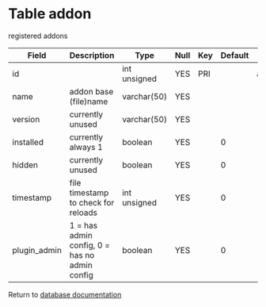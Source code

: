 Table addon
===========
registered addons

| Field | Description | Type | Null | Key | Default | Extra |
| ----- | ----------- | ---- | ---- | --- | ------- | ----- |
| id |  | int unsigned | YES | PRI |  | auto_increment |    
| name | addon base (file)name | varchar(50) | YES |  |  |  |    
| version | currently unused | varchar(50) | YES |  |  |  |    
| installed | currently always 1 | boolean | YES |  | 0 |  |    
| hidden | currently unused | boolean | YES |  | 0 |  |    
| timestamp | file timestamp to check for reloads | int unsigned | YES |  | 0 |  |    
| plugin_admin | 1 = has admin config, 0 = has no admin config | boolean | YES |  | 0 |  |    

Return to [database documentation](help/database)
